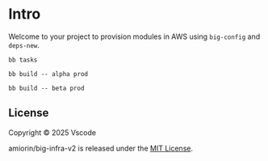 # Intro

Welcome to your project to provision modules in AWS using `big-config` and `deps-new`.

``` shell
bb tasks

bb build -- alpha prod

bb build -- beta prod
```

## License

Copyright © 2025 Vscode

amiorin/big-infra-v2 is released under the [MIT License](https://opensource.org/licenses/MIT).
